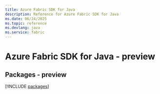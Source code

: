 ```yaml
---
title: Azure Fabric SDK for Java
description: Reference for Azure Fabric SDK for Java
ms.date: 06/24/2025
ms.topic: reference
ms.devlang: java
ms.service: fabric
---
```

# Azure Fabric SDK for Java - preview
## Packages - preview
[!INCLUDE [packages](fabric-index.md)]